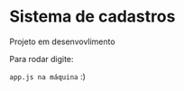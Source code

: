<h1>Sistema de cadastros</h1>

<p>Projeto em desenvovlimento</p>
<p>Para rodar digite:</p>

``
app.js na máquina
``
:)
